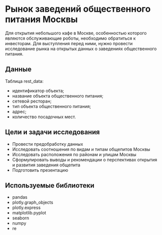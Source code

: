 # Рынок заведений общественного питания Москвы

Для открытия небольшого кафе в Москве, особенностью которого являются обслуживающие роботы, необходимо обратиться к инвесторам. Для выступления перед ними, нужно провести исследование рынка на открытых данных о заведениях общественного питания.

## Данные

Таблица rest_data:
- идентификатор объекта;
- название объекта общественного питания;
- сетевой ресторан;
- тип объекта общественного питания;
- адрес;
- количество посадочных мест.

## Цели и задачи исследования

- Провести предобработку данных
- Исследовать соотношения по видам и типам общепитов Москвы
- Исследовать расположения по районам и улицам Москвы
- Сформулировать выводы и рекомендации о перспективах открытия и развития заведения общепита
- Подготовить презентацию 

## Используемые библиотеки
- pandas
- plotly.graph_objects
- plotly.express
- matplotlib.pyplot
- seaborn
- numpy
- re
